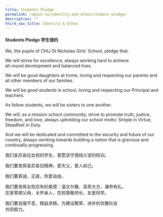 ```yaml
---
title: Students Pledge
permalink: /about-us/identity-and-ethos/student-pledge/
description: ""
third_nav_title: Identity & Ethos
---
```

#### Students Pledge 学生信约

We, the pupils of CHIJ St Nicholas Girls’ School, pledge that:  
  
We will strive for excellence, always working hard to achieve  
all-round development and balanced lives.  
  
We will be good daughters at home, loving and respecting our parents and all other members of our families.  
  
We will be good students in school, loving and respecting our Principal and teachers.

As fellow students, we will be sisters to one another.  
  
We will, as a mission school community, strive to promote truth, justice, freedom, and love, always upholding our school motto: Simple in Virtue, Steadfast in Duty.  
  
And we will be dedicated and committed to the security and future of our country, always working towards building a nation that is gracious and continually progressing.

我们圣尼各拉女校的学生，誓愿坚守德纯义坚的校训。  
  
我们要发挥圣尼各拉精神，爱天父，爱人如己。  
  
我们要真诚，正直，热爱自由，  
  
我们要发挥女性应有的美德：温文尔雅，高贵大方，谦恭有礼。  
在家孝顺父母，关怀亲人，在校尊敬师长，友爱同学。  
  
我们要自强不息，精益求精，为建设繁荣，进步的优雅社会  
共同努力。